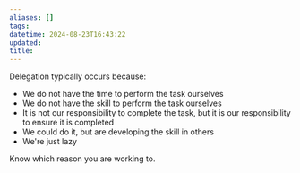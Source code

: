 ```yaml
---
aliases: []
tags: 
datetime: 2024-08-23T16:43:22
updated: 
title:
---
```

Delegation typically occurs because:

- We do not have the time to perform the task ourselves
- We do not have the skill to perform the task ourselves
- It is not our responsibility to complete the task, but it is our responsibility to ensure it is completed
- We could do it, but are developing the skill in others
- We're just lazy

Know which reason you are working to.